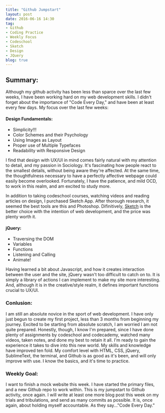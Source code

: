 ```yaml
---
title: "Github Jumpstart"
layout: post
date: 2016-06-16 14:30
tag:
- Github
- Coding Practice
- Weekly Focus
- Codeschool
- Sketch
- Design
- JQuery 
blog: true
---
```


## Summary:

Although my github activity has been less than sparce over the last few weeks, I have been working hard on my web development skills. I didn't forget about the importance of "Code Every Day," and have been at least every few days. My focus over the last few weeks:

#### Design Fundamentals:
* Simplicity!!!
* Color Schemes and their Psychology
* Using Images as Layout
* Proper use of Multiple Typefaces
* Readability with Responsive Design

I find that design with UX/UI in mind comes fairly natural with my attention to detail, and my passion in Sociology. It's fascinating how people react to the smallest details, without being aware they're affected. At the same time, the thoughtfulness necessary to have a perfectly affective webpage could easily become overlooked. Fortunately, I have the patience, and mild OCD, to work in this realm, and am excited to study more. 

In addition to taking codeschool courses, watching videos and reading articles on design, I purchased Sketch App. After thorough research, it seemed the best tools are this and Photoshop. Difinitively, [Sketch](http://www.sketchapp.com/) is the better choice with the intention of web development, and the price was plenty worth it. 

#### jQuery:
* Traversing the DOM
* Variables
* Functions
* Listening and Calling
* Animate!

Having learned a bit about Javascript, and how it creates interaction between the user and the site, jQuery wasn't too difficult to catch on to. It is simply a library of actions I can implement to make my site more interesting. And, although it is in the creative/style realm, it defines important functions crucial to UX/UI.  

### Conlusion:

I am still an absolute novice in the sport of web development. I have only just begun to create my first project, less than 3 months from beginning my journey. Excited to be starting from absolute scratch, I am worried I am not quite prepared. Honestly, though, I know I'm prepared, since I have done plenty of assignments by codeschool and codecademy, watched many videos, taken notes, and done my best to retain it all. I'm ready to gain the experience it takes to dive into this new world. My skills and knowledge have improved ten fold. My comfort level with HTML, CSS, jQuery, SublimeText, the terminal, and Github is as good as it's been, and will only improve with use. I know the basics, and it's time to practice. 

### Weekly Goal:

I want to finish a mock website this week. I have started the primary files, and a new Github repo to work within. This is my jumpstart to Github activity, once again. I will write at least one more blog post this week on my trials and tribulations, and send as many commits as possible. It is, once again, about holding myself accountable. As they say..."Code Every Day."

  

[1]: http://daringfireball.net/projects/markdown/
[2]: http://www.fileformat.info/info/unicode/char/2163/index.htm
[3]: http://www.markitdown.net/
[4]: http://daringfireball.net/projects/markdown/basics
[5]: http://daringfireball.net/projects/markdown/syntax
[6]: http://kune.fr/wp-content/uploads/2013/10/ghost-blog.jpg
